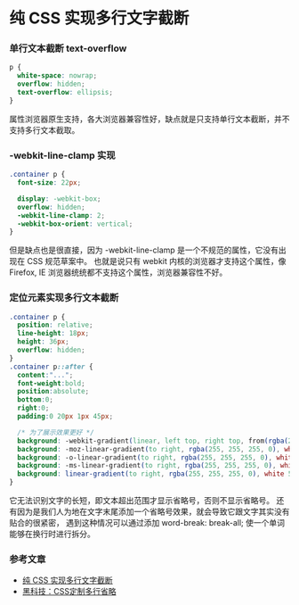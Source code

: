 # 纯 CSS 实现多行文字截断



### 单行文本截断 text-overflow
```css
p {
  white-space: nowrap;
  overflow: hidden;
  text-overflow: ellipsis;
}
```
属性浏览器原生支持，各大浏览器兼容性好，缺点就是只支持单行文本截断，并不支持多行文本截取。




### -webkit-line-clamp 实现 
```css
.container p {
  font-size: 22px;

  display: -webkit-box;
  overflow: hidden;
  -webkit-line-clamp: 2;
  -webkit-box-orient: vertical;
}
```
但是缺点也是很直接，因为 -webkit-line-clamp 是一个不规范的属性，它没有出现在 CSS 规范草案中。
也就是说只有 webkit 内核的浏览器才支持这个属性，像 Firefox, IE 浏览器统统都不支持这个属性，浏览器兼容性不好。


### 定位元素实现多行文本截断
```css
.container p {
  position: relative;
  line-height: 18px;
  height: 36px;
  overflow: hidden;
}
.container p::after {
  content:"...";
  font-weight:bold;
  position:absolute;
  bottom:0;
  right:0;
  padding:0 20px 1px 45px;

  /* 为了展示效果更好 */
  background: -webkit-gradient(linear, left top, right top, from(rgba(255, 255, 255, 0)), to(white), color-stop(50%, white));
  background: -moz-linear-gradient(to right, rgba(255, 255, 255, 0), white 50%, white);
  background: -o-linear-gradient(to right, rgba(255, 255, 255, 0), white 50%, white);
  background: -ms-linear-gradient(to right, rgba(255, 255, 255, 0), white 50%, white);
  background: linear-gradient(to right, rgba(255, 255, 255, 0), white 50%, white);
}
```

它无法识别文字的长短，即文本超出范围才显示省略号，否则不显示省略号。
还有因为是我们人为地在文字末尾添加一个省略号效果，就会导致它跟文字其实没有贴合的很紧密，
遇到这种情况可以通过添加 word-break: break-all; 使一个单词能够在换行时进行拆分。












### 参考文章
- [纯 CSS 实现多行文字截断](https://segmentfault.com/a/1190000016879657)
- [黑科技：CSS定制多行省略](https://segmentfault.com/a/1190000008649988)
